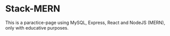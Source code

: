 # Stack-MERN

This is a paractice-page using MySQL, Express, React and NodeJS (MERN), only with educative purposes.